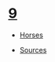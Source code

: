# [9](https://www.youtube.com/watch?v=0YukEii-z64)

- [Horses](https://9.aidan.contact/)

- [Sources](https://docs.google.com/document/d/1EA-ser7CsQ_KsFFodIzyP0OLiOrY4RdfexL0RU2hb54/edit)

